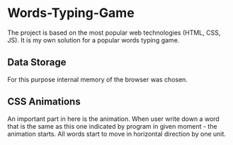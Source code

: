 # Words-Typing-Game
The project is based on the most popular web technologies (HTML, CSS, JS).
It is my own solution for a popular words typing game.
## Data Storage
For this purpose internal memory of the browser was chosen. 
## CSS Animations
An important part in here is the animation. When user write down
a word that is the same as this one indicated by program in given
moment - the animation starts. All words start to move in horizontal
direction by one unit. 

